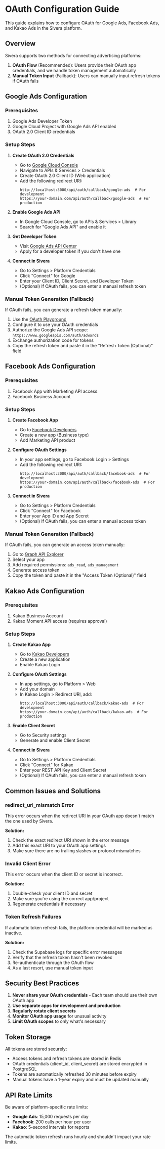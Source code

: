 # OAuth Configuration Guide

This guide explains how to configure OAuth for Google Ads, Facebook Ads, and Kakao Ads in the Sivera platform.

## Overview

Sivera supports two methods for connecting advertising platforms:

1. **OAuth Flow** (Recommended): Users provide their OAuth app credentials, and we handle token management automatically
2. **Manual Token Input** (Fallback): Users can manually input refresh tokens if OAuth fails

## Google Ads Configuration

### Prerequisites

1. Google Ads Developer Token
2. Google Cloud Project with Google Ads API enabled
3. OAuth 2.0 Client ID credentials

### Setup Steps

1. **Create OAuth 2.0 Credentials**
   - Go to [Google Cloud Console](https://console.cloud.google.com)
   - Navigate to APIs & Services > Credentials
   - Create OAuth 2.0 Client ID (Web application)
   - Add the following redirect URI:
     ```
     http://localhost:3000/api/auth/callback/google-ads  # For development
     https://your-domain.com/api/auth/callback/google-ads  # For production
     ```

2. **Enable Google Ads API**
   - In Google Cloud Console, go to APIs & Services > Library
   - Search for "Google Ads API" and enable it

3. **Get Developer Token**
   - Visit [Google Ads API Center](https://ads.google.com/aw/apicenter)
   - Apply for a developer token if you don't have one

4. **Connect in Sivera**
   - Go to Settings > Platform Credentials
   - Click "Connect" for Google
   - Enter your Client ID, Client Secret, and Developer Token
   - (Optional) If OAuth fails, you can enter a manual refresh token

### Manual Token Generation (Fallback)

If OAuth fails, you can generate a refresh token manually:

1. Use the [OAuth Playground](https://developers.google.com/oauthplayground/)
2. Configure it to use your OAuth credentials
3. Authorize the Google Ads API scope: `https://www.googleapis.com/auth/adwords`
4. Exchange authorization code for tokens
5. Copy the refresh token and paste it in the "Refresh Token (Optional)" field

## Facebook Ads Configuration

### Prerequisites

1. Facebook App with Marketing API access
2. Facebook Business Account

### Setup Steps

1. **Create Facebook App**
   - Go to [Facebook Developers](https://developers.facebook.com)
   - Create a new app (Business type)
   - Add Marketing API product

2. **Configure OAuth Settings**
   - In your app settings, go to Facebook Login > Settings
   - Add the following redirect URI:
     ```
     http://localhost:3000/api/auth/callback/facebook-ads  # For development
     https://your-domain.com/api/auth/callback/facebook-ads  # For production
     ```

3. **Connect in Sivera**
   - Go to Settings > Platform Credentials
   - Click "Connect" for Facebook
   - Enter your App ID and App Secret
   - (Optional) If OAuth fails, you can enter a manual access token

### Manual Token Generation (Fallback)

If OAuth fails, you can generate an access token manually:

1. Go to [Graph API Explorer](https://developers.facebook.com/tools/explorer/)
2. Select your app
3. Add required permissions: `ads_read`, `ads_management`
4. Generate access token
5. Copy the token and paste it in the "Access Token (Optional)" field

## Kakao Ads Configuration

### Prerequisites

1. Kakao Business Account
2. Kakao Moment API access (requires approval)

### Setup Steps

1. **Create Kakao App**
   - Go to [Kakao Developers](https://developers.kakao.com)
   - Create a new application
   - Enable Kakao Login

2. **Configure OAuth Settings**
   - In app settings, go to Platform > Web
   - Add your domain
   - In Kakao Login > Redirect URI, add:
     ```
     http://localhost:3000/api/auth/callback/kakao-ads  # For development
     https://your-domain.com/api/auth/callback/kakao-ads  # For production
     ```

3. **Enable Client Secret**
   - Go to Security settings
   - Generate and enable Client Secret

4. **Connect in Sivera**
   - Go to Settings > Platform Credentials
   - Click "Connect" for Kakao
   - Enter your REST API Key and Client Secret
   - (Optional) If OAuth fails, you can enter a manual refresh token

## Common Issues and Solutions

### redirect_uri_mismatch Error

This error occurs when the redirect URI in your OAuth app doesn't match the one used by Sivera.

**Solution:**

1. Check the exact redirect URI shown in the error message
2. Add this exact URI to your OAuth app settings
3. Make sure there are no trailing slashes or protocol mismatches

### Invalid Client Error

This error occurs when the client ID or secret is incorrect.

**Solution:**

1. Double-check your client ID and secret
2. Make sure you're using the correct app/project
3. Regenerate credentials if necessary

### Token Refresh Failures

If automatic token refresh fails, the platform credential will be marked as inactive.

**Solution:**

1. Check the Supabase logs for specific error messages
2. Verify that the refresh token hasn't been revoked
3. Re-authenticate through the OAuth flow
4. As a last resort, use manual token input

## Security Best Practices

1. **Never share your OAuth credentials** - Each team should use their own OAuth app
2. **Use separate apps for development and production**
3. **Regularly rotate client secrets**
4. **Monitor OAuth app usage** for unusual activity
5. **Limit OAuth scopes** to only what's necessary

## Token Storage

All tokens are stored securely:

- Access tokens and refresh tokens are stored in Redis
- OAuth credentials (client_id, client_secret) are stored encrypted in PostgreSQL
- Tokens are automatically refreshed 30 minutes before expiry
- Manual tokens have a 1-year expiry and must be updated manually

## API Rate Limits

Be aware of platform-specific rate limits:

- **Google Ads**: 15,000 requests per day
- **Facebook**: 200 calls per hour per user
- **Kakao**: 5-second intervals for reports

The automatic token refresh runs hourly and shouldn't impact your rate limits.
